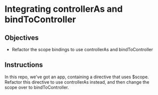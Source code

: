 # Integrating controllerAs and bindToController

## Objectives

- Refactor the scope bindings to use controllerAs and bindToController

## Instructions

In this repo, we've got an app, containing a directive that uses $scope. Refactor this directive to use controllerAs instead, and then change the scope over to bindToController.